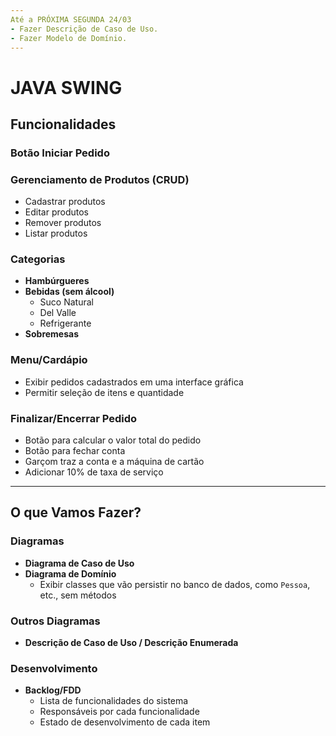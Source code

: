 ```yaml
---
Até a PRÓXIMA SEGUNDA 24/03
- Fazer Descrição de Caso de Uso.
- Fazer Modelo de Domínio.
---
```

# JAVA SWING

## Funcionalidades

### Botão Iniciar Pedido

### Gerenciamento de Produtos (CRUD)
- Cadastrar produtos
- Editar produtos
- Remover produtos
- Listar produtos

### Categorias
- **Hambúrgueres**
- **Bebidas (sem álcool)**
  - Suco Natural
  - Del Valle
  - Refrigerante
- **Sobremesas**

### Menu/Cardápio
- Exibir pedidos cadastrados em uma interface gráfica
- Permitir seleção de itens e quantidade

### Finalizar/Encerrar Pedido
- Botão para calcular o valor total do pedido
- Botão para fechar conta
- Garçom traz a conta e a máquina de cartão
- Adicionar 10% de taxa de serviço

---

## O que Vamos Fazer?

### Diagramas
- **Diagrama de Caso de Uso**
- **Diagrama de Domínio**
  - Exibir classes que vão persistir no banco de dados, como `Pessoa`, etc., sem métodos

### Outros Diagramas
- **Descrição de Caso de Uso / Descrição Enumerada**

### Desenvolvimento
- **Backlog/FDD**
  - Lista de funcionalidades do sistema
  - Responsáveis por cada funcionalidade
  - Estado de desenvolvimento de cada item

